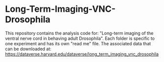# Long-Term-Imaging-VNC-Drosophila

This repository contains the analysis code for: "Long-term imaging of the ventral nerve cord in behaving adult Drosophila". Each folder is specific to one experiment and has its own "read me" file. The associated data that can be downloaded at: https://dataverse.harvard.edu/dataverse/long_term_imaging_vnc_drosophila

